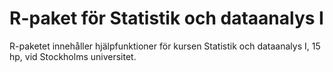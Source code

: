 # R-paket för Statistik och dataanalys I

R-paketet innehåller hjälpfunktioner för kursen Statistik och dataanalys I, 15 hp, vid Stockholms universitet.

